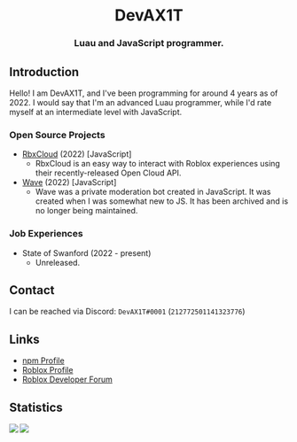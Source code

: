 <div align="center">
    <h1>DevAX1T</h1>
   <h3><b>Luau and JavaScript programmer.</b></h3>
</div>
  


## Introduction
Hello! I am DevAX1T, and I've been programming for around 4 years as of 2022.
I would say that I'm an advanced Luau programmer, while I'd rate myself at an intermediate level with JavaScript.


### Open Source Projects
* [RbxCloud](https://github.com/DevAX1T/rbxcloud) (2022) [JavaScript]
  * RbxCloud is an easy way to interact with Roblox experiences using their recently-released Open Cloud API.
* [Wave](https://github.com/DevAX1T/wave) (2022) [JavaScript]
  * Wave was a private moderation bot created in JavaScript. It was created when I was somewhat new to JS. It has been archived and is no longer being maintained.

### Job Experiences
* State of Swanford (2022 - present)
  * Unreleased.

###

## Contact
I can be reached via Discord: `DevAX1T#0001` (`212772501141323776`)

## Links
* [npm Profile](https://www.npmjs.com/~devax1t)
* [Roblox Profile](https://www.roblox.com/users/125196014/profile)
* [Roblox Developer Forum](https://devforum.roblox.com/u/devax1t)

## Statistics
  <img align="left" src="https://github-readme-stats.vercel.app/api/top-langs/?username=DevAX1T&layout=compact&bg_color=00000000&text_color=808080&hide_border=true" />
  
  <img align="center" src="https://github-readme-stats.vercel.app/api?username=DevAX1T&count_private=true&show_icons=true&bg_color=00000000&text_color=808080&hide_border=true" />
 
